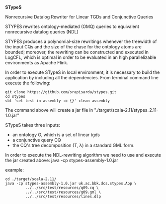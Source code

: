**STypeS** 

Nonrecursive Datalog Rewriter for Linear TGDs and
Conjunctive Queries

STYPES rewrites ontology-mediated (OMQ) queries to equivalent
nonrecursive datalog queries (NDL) 

STYPES produces a polynomial-size rewritings whenever
the treewidth of the input CQs and the size of the chase
for the ontology atoms are bounded; moreover, the rewriting can be
constructed and executed in LogCFL, which is optimal in order 
to be evaluated in an high parallelizable environments as Apache Flink.

In order to execute  STypeS in local environment, 
it is necessary to build the application by including all the 
dependencies. 
From terminal command line execute the following:

```
git clone https://github.com/srapisarda/stypes.git
cd stypes
sbt 'set test in assembly := {}' clean assembly 
```

The command  above  will create a jar file in "./target/scala-2.11/stypes_2.11-1.0.jar"

STypeS takes three inputs:
* an ontology O, which is a set of linear tgds
* a conjunctive query CQ 
* the CQ's tree decomposition (T, λ) in a standard GML form.

In order to execute the NDL-rewriting algorithm we need to use and execute 
the jar created above:  java -cp stypes-assembly-1.0.jar <CQ> <GML> <O>

example:
```
cd ./target/scala-2.11/
java -cp stypes-assembly-1.0.jar uk.ac.bbk.dcs.stypes.App \
         ../../src/test/resources/q09.cq \
         ../../src/test/resources/q09.gml \
         ../../src/test/resources/lines.dlp

```


